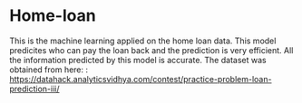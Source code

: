 # Home-loan
This is the machine learning applied on the home loan data. This model predicites who can pay the loan back and the prediction is very efficient.
All the information predicted by this model is accurate.
The dataset was obtained from here: : https://datahack.analyticsvidhya.com/contest/practice-problem-loan-prediction-iii/
